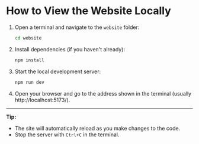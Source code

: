 # How to View the Website Locally

1. Open a terminal and navigate to the `website` folder:
   ```bash
   cd website
   ```
2. Install dependencies (if you haven't already):
   ```bash
   npm install
   ```
3. Start the local development server:
   ```bash
   npm run dev
   ```
4. Open your browser and go to the address shown in the terminal (usually http://localhost:5173/).

---

**Tip:**
- The site will automatically reload as you make changes to the code.
- Stop the server with `Ctrl+C` in the terminal.

